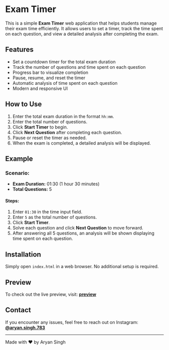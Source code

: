 # Exam Timer

This is a simple **Exam Timer** web application that helps students manage their exam time efficiently. It allows users to set a timer, track the time spent on each question, and view a detailed analysis after completing the exam.

## Features
- Set a countdown timer for the total exam duration
- Track the number of questions and time spent on each question
- Progress bar to visualize completion
- Pause, resume, and reset the timer
- Automatic analysis of time spent on each question
- Modern and responsive UI

## How to Use
1. Enter the total exam duration in the format `hh:mm`.
2. Enter the total number of questions.
3. Click **Start Timer** to begin.
4. Click **Next Question** after completing each question.
5. Pause or reset the timer as needed.
6. When the exam is completed, a detailed analysis will be displayed.

## Example
### Scenario:
- **Exam Duration:** 01:30 (1 hour 30 minutes)
- **Total Questions:** 5

#### Steps:
1. Enter `01:30` in the time input field.
2. Enter `5` as the total number of questions.
3. Click **Start Timer**.
4. Solve each question and click **Next Question** to move forward.
5. After answering all 5 questions, an analysis will be shown displaying time spent on each question.

## Installation
Simply open `index.html` in a web browser. No additional setup is required.

## Preview
To check out the live preview, visit: **[preview](https://aryansingh783.github.io/exam-timer/)**

## Contact
If you encounter any issues, feel free to reach out on Instagram: **[@aryan.singh.783](https://www.instagram.com/aryan.singh.783)**

---
Made with ❤️ by Aryan Singh
